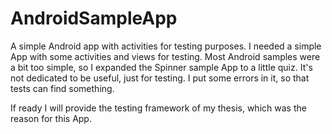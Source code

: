 AndroidSampleApp
================

A simple Android app with activities for testing purposes.
I needed a simple App with some activities and views for testing.
Most Android samples were a bit too simple, so I expanded the Spinner sample App to a little quiz.
It's not dedicated to be useful, just for testing.
I put some errors in it, so that tests can find something.

If ready I will provide the testing framework of my thesis, which was the reason for this App.